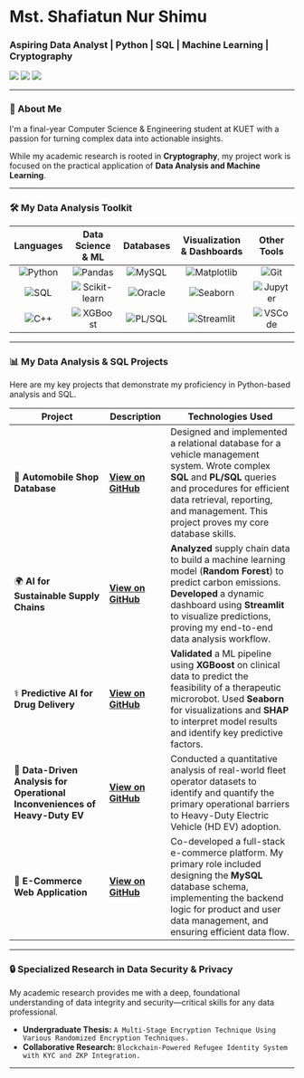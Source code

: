 # Mst. Shafiatun Nur Shimu 
### Aspiring Data Analyst | Python | SQL | Machine Learning | Cryptography

<!-- The links below are now corrected with your actual URLs -->
<a href="https://linkedin.com/in/mst-shafiatun-nur-shimu-7974572b1"><img src="https://img.shields.io/badge/LinkedIn-0077B5?style=for-the-badge&logo=linkedin&logoColor=white"></a>
<a href="https://github.com/shafiatunnurshimu23"><img src="https://img.shields.io/badge/GitHub-181717?style=for-the-badge&logo=github&logoColor=white"></a>
<a href="mailto:shimu1907001@stud.kuet.ac.bd"><img src="https://img.shields.io/badge/Email-D14836?style=for-the-badge&logo=gmail&logoColor=white"></a>

---

### 👋 About Me

I'm a final-year Computer Science & Engineering student at KUET with a passion for turning complex data into actionable insights. 

While my academic research is rooted in **Cryptography**, my project work is focused on the practical application of **Data Analysis and Machine Learning**.

---

### 🛠️ My Data Analysis Toolkit

| Languages | Data Science & ML | Databases | Visualization & Dashboards | Other Tools |
| :---: | :---: | :---: | :---: | :---: |
| ![Python](https://img.shields.io/badge/Python-3776AB?style=for-the-badge&logo=python&logoColor=white) | ![Pandas](https://img.shields.io/badge/Pandas-150458?style=for-the-badge&logo=pandas&logoColor=white) | ![MySQL](https://img.shields.io/badge/MySQL-4479A1?style=for-the-badge&logo=mysql&logoColor=white) | ![Matplotlib](https://img.shields.io/badge/Matplotlib-11557c?style=for-the-badge&logo=matplotlib&logoColor=white) | ![Git](https://img.shields.io/badge/GIT-E44C30?style=for-the-badge&logo=git&logoColor=white) |
| ![SQL](https://img.shields.io/badge/SQL-025E8C?style=for-the-badge&logo=Amazon-DynamoDB&logoColor=white) | ![Scikit-learn](https://img.shields.io/badge/scikit_learn-F7931E?style=for-the-badge&logo=scikit-learn&logoColor=white) | ![Oracle](https://img.shields.io/badge/Oracle-F80000?style=for-the-badge&logo=oracle&logoColor=white) | ![Seaborn](https://img.shields.io/badge/Seaborn-88c999?style=for-the-badge&logo=seaborn&logoColor=white) | ![Jupyter](https://img.shields.io/badge/Jupyter-F37626?style=for-the-badge&logo=Jupyter&logoColor=white) |
| ![C++](https://img.shields.io/badge/C%2B%2B-00599C?style=for-the-badge&logo=c%2B%2B&logoColor=white) | ![XGBoost](https://img.shields.io/badge/XGBoost-0060A0?style=for-the-badge&logo=xgboost&logoColor=white) | ![PL/SQL](https://img.shields.io/badge/PLSQL-E44C30?style=for-the-badge&logo=oracle&logoColor=white) | ![Streamlit](https://img.shields.io/badge/Streamlit-FF4B4B?style=for-the-badge&logo=streamlit&logoColor=white) | ![VSCode](https://img.shields.io/badge/VSCode-0078D4?style=for-the-badge&logo=visual%20studio%20code&logoColor=white) |

---

### 📊 My Data Analysis & SQL Projects

Here are my key projects that demonstrate my proficiency in Python-based analysis and SQL. 

<!-- The project links below are now corrected with your actual repo URLs -->
| Project | Description | Technologies Used |
|---|---|---|
| 🚗 **Automobile Shop Database** | **[View on GitHub](https://github.com/shafiatunnurshimu23/Database-Systems-project)** | Designed and implemented a relational database for a vehicle management system. Wrote complex **SQL** and **PL/SQL** queries and procedures for efficient data retrieval, reporting, and management. This project proves my core database skills. | `Oracle`, `SQL`, `PL/SQL`, `Database Design` |
| 🌍 **AI for Sustainable Supply Chains** | **[View on GitHub](https://github.com/shafiatunnurshimu23/ai-sustainable-supply-chain)** | **Analyzed** supply chain data to build a machine learning model (**Random Forest**) to predict carbon emissions. **Developed** a dynamic dashboard using **Streamlit** to visualize predictions, proving my end-to-end data analysis workflow. | `Python`, `Pandas`, `Scikit-learn`, `Streamlit` |
| ⚕️ **Predictive AI for Drug Delivery** | **[View on GitHub](https://github.com/shafiatunnurshimu23/ai-breast-cancer-outcome-prediction)** | **Validated** a ML pipeline using **XGBoost** on clinical data to predict the feasibility of a therapeutic microrobot. Used **Seaborn** for visualizations and **SHAP** to interpret model results and identify key predictive factors. | `Python`, `XGBoost`, `Pandas`, `Seaborn`, `SHAP` |
| 🚚 **Data-Driven Analysis for Operational Inconveniences of Heavy-Duty EV** | **[View on GitHub](https://github.com/shafiatunnurshimu23/operational-inconveniences-ev-data-analysis)** | Conducted a quantitative analysis of real-world fleet operator datasets to identify and quantify the primary operational barriers to Heavy-Duty Electric Vehicle (HD EV) adoption.| `Pandas`, `NumPy`, `BWM`, `Matplotlib` |
| 🛒 **E-Commerce Web Application** | **[View on GitHub](https://github.com/shafiatunnurshimu23/System_Project)** | Co-developed a full-stack e-commerce platform. My primary role included designing the **MySQL** database schema, implementing the backend logic for product and user data management, and ensuring efficient data flow. | `Laravel`, `PHP`, `MySQL`, `HTML/CSS` |

---

### 🔒 Specialized Research in Data Security & Privacy

My academic research provides me with a deep, foundational understanding of data integrity and security—critical skills for any data professional.

- **Undergraduate Thesis:** `A Multi-Stage Encryption Technique Using Various Randomized Encryption Techniques.`
- **Collaborative Research:** `Blockchain-Powered Refugee Identity System with KYC and ZKP Integration.`

---
